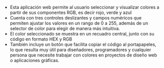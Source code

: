 ﻿
 - Esta aplicación web permite al usuario seleccionar y visualizar colores a partir de sus componentes RGB, es decir rojo, verde y azul
 - Cuenta con tres controles deslizantes y campos numéricos que permiten ajustar los valores en un rango de 0 a 255, además de un selector de color para elegir de manera más intuitiva.
 - El color seleccionado se muestra en un recuadro central, junto con su código en formato HEX y RGB
 - También incluye un botón que facilita  copiar el código al portapapeles, lo que resulta muy útil para diseñadores, programadores y cualquier persona que necesite trabajar con colores en proyectos de diseño web o aplicaciones gráficas.

